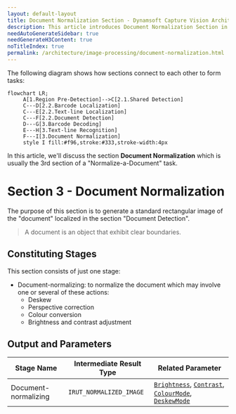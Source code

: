 ```yaml
---
layout: default-layout
title: Document Normalization Section - Dynamsoft Capture Vision Architecture
description: This article introduces Document Normalization Section in the Dynamsoft Capture Vision architecture.
needAutoGenerateSidebar: true
needGenerateH3Content: true
noTitleIndex: true
permalink: /architecture/image-processing/document-normalization.html
---
```


The following diagram shows how sections connect to each other to form tasks:

```mermaid
flowchart LR;
     A[1.Region Pre-Detection]-->C[2.1.Shared Detection]
     C---D[2.2.Barcode Localization]
     C---E[2.2.Text-line Localization]
     C---F[2.2.Document Detection]
     D---G[3.Barcode Decoding]
     E---H[3.Text-line Recognition]
     F---I[3.Document Normalization]
     style I fill:#f96,stroke:#333,stroke-width:4px
```

In this article, we'll discuss the section **Document Normalization** which is usually the 3rd section of a "Normalize-a-Document" task.

# Section 3 - Document Normalization

The purpose of this section is to generate a standard rectangular image of the "document" localized in the section "Document Detection".

> A document is an object that exhibit clear boundaries.

## Constituting Stages

This section consists of just one stage:

- Document-normalizing: to normalize the document which may involve one or several of these actions:
  - Deskew
  - Perspective correction
  - Colour conversion
  - Brightness and contrast adjustment

## Output and Parameters

| Stage Name           | Intermediate Result Type | Related Parameter                                                                                                                                                                                                                                                                                                                                                            |
| -------------------- | ------------------------ | ---------------------------------------------------------------------------------------------------------------------------------------------------------------------------------------------------------------------------------------------------------------------------------------------------------------------------------------------------------------------------- |
| Document-normalizing | `IRUT_NORMALIZED_IMAGE`  | [`Brightness`](../../parameters/reference/document-normalizer-task-settings/brightness.md), [`Contrast`](../../parameters/reference/document-normalizer-task-settings/contrast.md), [`ColourMode`](../../parameters/reference/document-normalizer-task-settings/colour-mode.md), [`DeskewMode`](../../parameters/reference/document-normalizer-task-settings/deskew-mode.md) |
